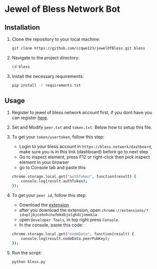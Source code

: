 # Jewel of Bless Network Bot 

## Installation

1. Clone the repository to your local machine:
   ```bash
   git clone https://github.com/ccqwe123/jewelOfBless.git bless
   ```
2. Navigate to the project directory:
   ```bash
   cd bless
   ```
4. Install the necessary requirements:
   ```bash
   pip install -r requirements.txt
   ```

## Usage
1. Register to jewel of bless network account first, if you dont have you can register [here](https://bless.network/dashboard).
2. Set and Modify `peer.txt` and `token.txt`. Below how to setup this file.
3. To get your `token/usertoken`, follow this step:
	- Login to your bless account in `https://bless.network/dashboard`, make sure you is in this link (dashboard) before go to next step
	- Go to inspect element, press F12 or right-click then pick inspect element in your browser
	- go to Console tab and paste this 
	```bash
	chrome.storage.local.get("authToken", function(result) {
		console.log(result.authToken);
	});
	```
4. To get your `peer id`, follow this step:
	- Download the [extension](https://chromewebstore.google.com/detail/bless/pljbjcehnhcnofmkdbjolghdcjnmekia)
	- after you download the extension, open `chrome://extensions/?id=pljbjcehnhcnofmkdbjolghdcjnmekia`
  	- open `Developer Tools`, in top right press `Console`.
	- In the console, paste this code:
	```bash
	chrome.storage.local.get("nodeData", function(result) {
		console.log(result.nodeData.peerPubKey);
	});
	```
  	

5. Run the script:
	```bash
	python bless.py
	```

